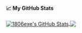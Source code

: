 <!--
**1806exe/1806exe** is a ✨ _special_ ✨ repository because its `README.md` (this file) appears on your GitHub profile.

Here are some ideas to get you started:

- 🔭 I’m currently working on ...
- 🌱 I’m currently learning ...
- 👯 I’m looking to collaborate on ...
- 🤔 I’m looking for help with ...
- 💬 Ask me about ...
- 📫 How to reach me: ...
- 😄 Pronouns: ...
- ⚡ Fun fact: ...
-->
#### &#x1f4c8; My GitHub Stats

<a href="http://innomgubhe.com">
  <img align="center" src="https://github-readme-stats.vercel.app/api?username=1806exe&show_icons=true&line_height=33&count_private=true&theme=dark" alt="1806exe's GitHub Stats" />
</a>

<a href="https://innomgubhe.com">
  <img align="center" src="https://github-readme-stats.vercel.app/api/top-langs/?username=1806exe&&hide=cmake&langs_count=4&line_height=35&theme=dark" />
</a>
